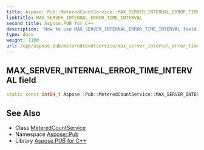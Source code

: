 ```yaml
---
title: Aspose::Pub::MeteredCountService::MAX_SERVER_INTERNAL_ERROR_TIME_INTERVAL field
linktitle: MAX_SERVER_INTERNAL_ERROR_TIME_INTERVAL
second_title: Aspose.PUB for C++
description: 'How to use MAX_SERVER_INTERNAL_ERROR_TIME_INTERVAL field of Aspose::Pub::MeteredCountService class in C++.'
type: docs
weight: 1100
url: /cpp/aspose.pub/meteredcountservice/max_server_internal_error_time_interval/
---
```

## MAX_SERVER_INTERNAL_ERROR_TIME_INTERVAL field




```cpp
static const int64_t Aspose::Pub::MeteredCountService::MAX_SERVER_INTERNAL_ERROR_TIME_INTERVAL
```

## See Also

* Class [MeteredCountService](../)
* Namespace [Aspose::Pub](../../)
* Library [Aspose.PUB for C++](../../../)
